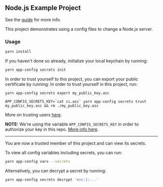 ## Node.js Example Project

See the [guide](https://app-config.dev/guide/node/) for more info.

This project demonstrates using a config files to change a Node.js server.

### Usage

```sh
yarn install
```

If you haven't done so already, initialize your local keychain by running:

```sh
yarn app-config secrets init
```

In order to trust yourself to this project, you can export your public certificate by running:
In order to trust yourself in this project, run:

```
yarn app-config secrets export my_public_key.asc

APP_CONFIG_SECRETS_KEY=`cat ci.asc` yarn app-config secrets trust my_public_key.asc && rm ./my_public_key.asc
```

More on trusting users [here](https://app-config.dev/guide/intro/encryption.html#trusting-users).

**NOTE:**
We're using the variable `APP_CONFIG_SECRETS_KEY` in order to authorize your key in this repo.
[More info here](https://app-config.dev/guide/intro/encryption.html#ci-automation).

---

You are now a trusted member of this project and can view its secrets.

To view all config variables including secrets, you can run:

```sh
yarn app-config vars --secrets
```

Alternatively, you can decrypt a secret by running:

```sh
yarn app-config secrets decrypt 'enc:1:...'
```
